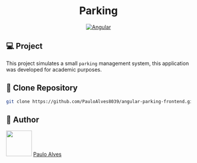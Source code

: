 <h1 align="center">Parking</h1>

<p align="center">
  <a href="https://angular.io/"><img alt="Angular" src="https://img.shields.io/badge/angular-%23DD0031.svg?style=for-the-badge&logo=angular&logoColor=white" /></a>
</p>

## :computer: Project

This project simulates a small `parking` management system, this application was developed for academic purposes.

## :floppy_disk: Clone Repository

```bash
git clone https://github.com/PauloAlves8039/angular-parking-frontend.git
```

## :boy: Author

<a href="https://github.com/PauloAlves8039"><img src="https://avatars.githubusercontent.com/u/57012714?v=4" width=70></a>
[Paulo Alves](https://github.com/PauloAlves8039)
